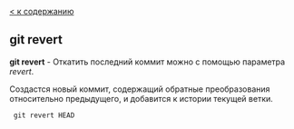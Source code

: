 [< к содержанию](./readme.md)

## git revert

**git revert** - Откатить последний коммит можно с помощью параметра *revert*. 

Создастся новый коммит, содержащий обратные преобразования относительно предыдущего, и добавится к истории текущей ветки.

```bash=
 git revert HEAD
 ```